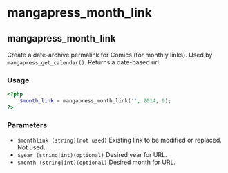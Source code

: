 # mangapress\_month\_link

## mangapress\_month\_link

Create a date-archive permalink for Comics \(for monthly links\). Used by `mangapress_get_calendar()`. Returns a date-based url.

### Usage

```php
<?php
    $month_link = mangapress_month_link('', 2014, 9);
?>
```

### Parameters

* `$monthlink (string)(not used)` Existing link to be modified or replaced. Not used.
* `$year (string|int)(optional)` Desired year for URL.
* `$month (string|int)(optional)` Desired month for URL.

